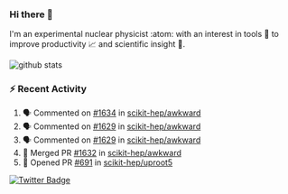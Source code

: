 ### Hi there 👋 

I'm an experimental nuclear physicist :atom: with an interest in tools :wrench: to improve productivity :chart_with_upwards_trend: and scientific insight :telescope:.

![github stats](https://github-readme-stats.vercel.app/api?username=agoose77&show_icons=true&hide_rank=true&hide_title=true&bg_color=30,e76445,904e95&text_color=efe3ec&icon_color=efe3ec)
<!--
**agoose77/agoose77** is a ✨ _special_ ✨ repository because its `README.md` (this file) appears on your GitHub profile.

Here are some ideas to get you started:

- 🔭 I’m currently working on ...
- 🌱 I’m currently learning ...
- 👯 I’m looking to collaborate on ...
- 🤔 I’m looking for help with ...
- 💬 Ask me about ...
- 📫 How to reach me: ...
- 😄 Pronouns: ...
- ⚡ Fun fact: ...
-->

### :zap: Recent Activity
<!--START_SECTION:activity-->
1. 🗣 Commented on [#1634](https://github.com/scikit-hep/awkward/issues/1634) in [scikit-hep/awkward](https://github.com/scikit-hep/awkward)
2. 🗣 Commented on [#1629](https://github.com/scikit-hep/awkward/issues/1629) in [scikit-hep/awkward](https://github.com/scikit-hep/awkward)
3. 🗣 Commented on [#1629](https://github.com/scikit-hep/awkward/issues/1629) in [scikit-hep/awkward](https://github.com/scikit-hep/awkward)
4. 🎉 Merged PR [#1632](https://github.com/scikit-hep/awkward/pull/1632) in [scikit-hep/awkward](https://github.com/scikit-hep/awkward)
5. 💪 Opened PR [#691](https://github.com/scikit-hep/uproot5/pull/691) in [scikit-hep/uproot5](https://github.com/scikit-hep/uproot5)
<!--END_SECTION:activity-->


[![Twitter Badge](https://img.shields.io/twitter/follow/agoose77?style=flat-square&logo=Twitter&logoColor=white&color=cornflowerblue)](https://twitter.com/agoose77)

